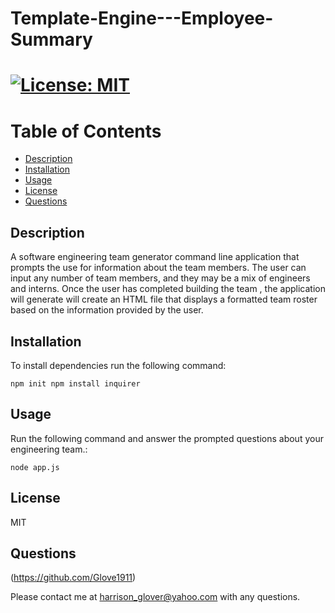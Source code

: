 # Template-Engine---Employee-Summary

# [![License: MIT](https://img.shields.io/badge/License-MIT-yellow.svg)](https://opensource.org/licenses/MIT)

# Table of Contents
- [Description](#description)
- [Installation](#installation)
- [Usage](#usage)
- [License](#license)
- [Questions](#questions)



 ## Description
A software engineering team generator command line application that prompts the use for information about the team members.  The user can input any number of team members, and they may be a mix of engineers and interns.  Once the user has completed building the team , the application will generate will create an HTML file that displays a formatted team roster based on the information provided by the user.


## Installation
To install dependencies run the following command: 
```
npm init npm install inquirer
```


## Usage
Run the following command and answer the prompted questions about your engineering team.:
```
node app.js
```


## License
MIT




## Questions
(https://github.com/Glove1911) 


Please contact me at [harrison_glover@yahoo.com](mailto:harrison_glover@yahoo.com) with any questions.
